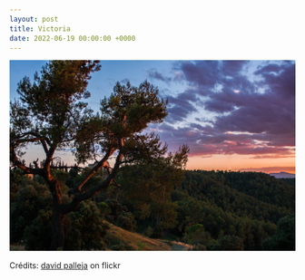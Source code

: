 ```yaml
---
layout: post
title: Victoria
date: 2022-06-19 00:00:00 +0000
---
```


![Victoria](/images/2022-06-19.jpg)

Crédits: [david palleja](https://www.flickr.com/people/davidpalleja/) on flickr
